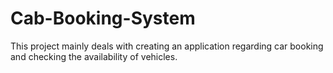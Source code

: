 # Cab-Booking-System
This project mainly deals with creating an application regarding car booking and checking the availability of vehicles.
